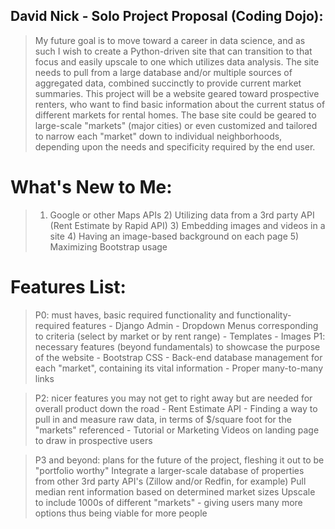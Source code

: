 ## David Nick - Solo Project Proposal (Coding Dojo):
>    My future goal is to move toward a career in data science, and as such I wish to create a Python-driven site that can transition to that focus and easily upscale to one which utilizes data analysis. The site needs to pull from a large database and/or multiple sources of aggregated data, combined succinctly to provide current market summaries. This project will be a website geared toward prospective renters, who want to find basic information about the current status of different markets for rental homes.  The base site could be geared to large-scale "markets" (major cities) or even customized and tailored to narrow each "market" down to individual neighborhoods, depending upon the needs and specificity required by the end user.

# What's New to Me:
>    1) Google or other Maps APIs
    2) Utilizing data from a 3rd party API (Rent Estimate by Rapid API)
    3) Embedding images and videos in a site
    4) Having an image-based background on each page
    5) Maximizing Bootstrap usage

# Features List:
>    P0: must haves, basic required functionality and functionality-required features
        - Django Admin
        - Dropdown Menus corresponding to criteria (select by market or by rent range)
        - Templates
        - Images
>    P1: necessary features (beyond fundamentals) to showcase the purpose of the website
        - Bootstrap CSS
        - Back-end database management for each "market", containing its vital information
        - Proper many-to-many links

>    P2: nicer features you may not get to right away but are needed for overall product down the road
		- Rent Estimate API
        - Finding a way to pull in and measure raw data, in terms of $/square foot for the "markets" referenced
        - Tutorial or Marketing Videos on landing page to draw in prospective users

>	P3 and beyond: plans for the future of the project, fleshing it out to be "portfolio worthy"
        Integrate a larger-scale database of properties from other 3rd party API's (Zillow and/or Redfin, for example)
        Pull median rent information based on determined market sizes
        Upscale to include 1000s of different "markets" - giving users many more options thus being viable for more people

